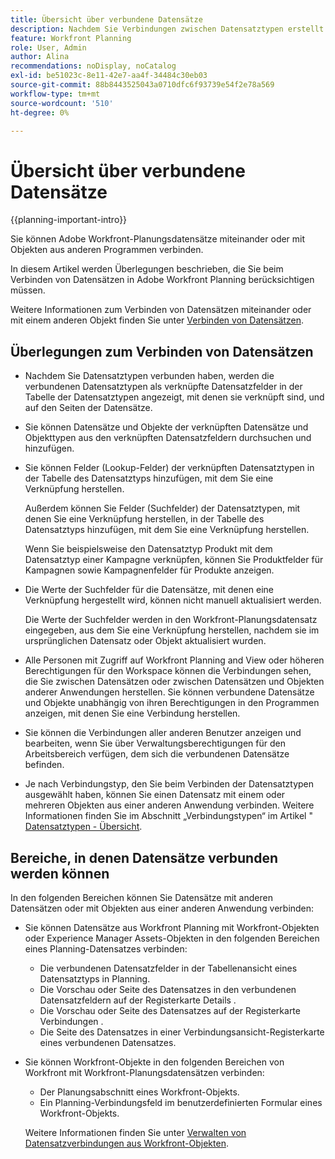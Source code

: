 ```yaml
---
title: Übersicht über verbundene Datensätze
description: Nachdem Sie Verbindungen zwischen Datensatztypen erstellt haben, können Sie einzelne Datensätze miteinander verbinden. In diesem Artikel werden Überlegungen beschrieben, die Sie beim Verbinden von Datensätzen in Adobe Workfront Planning berücksichtigen müssen.
feature: Workfront Planning
role: User, Admin
author: Alina
recommendations: noDisplay, noCatalog
exl-id: be51023c-8e11-42e7-aa4f-34484c30eb03
source-git-commit: 88b8443525043a0710dfc6f93739e54f2e78a569
workflow-type: tm+mt
source-wordcount: '510'
ht-degree: 0%

---
```


# Übersicht über verbundene Datensätze

<!--<span class="preview">The highlighted information on this page refers to functionality not yet generally available. It is available only in the Preview environment for all customers. After the monthly releases to Production, the same features are also available in the Production environment for customers who enabled fast releases. </span>   

<span class="preview">For information about fast releases, see [Enable or disable fast releases for your organization](/help/quicksilver/administration-and-setup/set-up-workfront/configure-system-defaults/enable-fast-release-process.md).</span> -->

{{planning-important-intro}}

Sie können Adobe Workfront-Planungsdatensätze miteinander oder mit Objekten aus anderen Programmen verbinden.

In diesem Artikel werden Überlegungen beschrieben, die Sie beim Verbinden von Datensätzen in Adobe Workfront Planning berücksichtigen müssen.

Weitere Informationen zum Verbinden von Datensätzen miteinander oder mit einem anderen Objekt finden Sie unter [Verbinden von Datensätzen](/help/quicksilver/planning/records/connect-records.md).


## Überlegungen zum Verbinden von Datensätzen

* Nachdem Sie Datensatztypen verbunden haben, werden die verbundenen Datensatztypen als verknüpfte Datensatzfelder in der Tabelle der Datensatztypen angezeigt, mit denen sie verknüpft sind, und auf den Seiten der Datensätze.
* Sie können Datensätze und Objekte der verknüpften Datensätze und Objekttypen aus den verknüpften Datensatzfeldern durchsuchen und hinzufügen.
* Sie können Felder (Lookup-Felder) der verknüpften Datensatztypen in der Tabelle des Datensatztyps hinzufügen, mit dem Sie eine Verknüpfung herstellen.

  Außerdem können Sie Felder (Suchfelder) der Datensatztypen, mit denen Sie eine Verknüpfung herstellen, in der Tabelle des Datensatztyps hinzufügen, mit dem Sie eine Verknüpfung herstellen.

  Wenn Sie beispielsweise den Datensatztyp Produkt mit dem Datensatztyp einer Kampagne verknüpfen, können Sie Produktfelder für Kampagnen sowie Kampagnenfelder für Produkte anzeigen.
* Die Werte der Suchfelder für die Datensätze, mit denen eine Verknüpfung hergestellt wird, können nicht manuell aktualisiert werden.

  Die Werte der Suchfelder werden in den Workfront-Planungsdatensatz eingegeben, aus dem Sie eine Verknüpfung herstellen, nachdem sie im ursprünglichen Datensatz oder Objekt aktualisiert wurden.

* Alle Personen mit Zugriff auf Workfront Planning and View oder höheren Berechtigungen für den Workspace <!--<span class="preview">and record type</span>--> können die Verbindungen sehen, die Sie zwischen Datensätzen oder zwischen Datensätzen und Objekten anderer Anwendungen herstellen. Sie können verbundene Datensätze und Objekte unabhängig von ihren Berechtigungen in den Programmen anzeigen, mit denen Sie eine Verbindung herstellen.
* Sie können die Verbindungen aller anderen Benutzer anzeigen und bearbeiten, wenn Sie über Verwaltungsberechtigungen für den Arbeitsbereich verfügen, <!--<span class="preview">and record type</span>--> dem sich die verbundenen Datensätze befinden.
* Je nach Verbindungstyp, den Sie beim Verbinden der Datensatztypen ausgewählt haben, können Sie einen Datensatz mit einem oder mehreren Objekten aus einer anderen Anwendung verbinden. Weitere Informationen finden Sie im Abschnitt „Verbindungstypen“ im Artikel &quot;[ Datensatztypen - Übersicht](/help/quicksilver/planning/architecture/connect-record-types-overview.md).

## Bereiche, in denen Datensätze verbunden werden können

In den folgenden Bereichen können Sie Datensätze mit anderen Datensätzen oder mit Objekten aus einer anderen Anwendung verbinden:

* Sie können Datensätze aus Workfront Planning mit Workfront-Objekten oder Experience Manager Assets-Objekten in den folgenden Bereichen eines Planning-Datensatzes verbinden:

   * Die verbundenen Datensatzfelder in der Tabellenansicht eines Datensatztyps in Planning.
   * Die Vorschau oder Seite des Datensatzes in den verbundenen Datensatzfeldern auf der Registerkarte Details .
   * Die Vorschau oder Seite des Datensatzes auf der Registerkarte Verbindungen .
   * Die Seite des Datensatzes in einer Verbindungsansicht-Registerkarte eines verbundenen Datensatzes.

* Sie können Workfront-Objekte in den folgenden Bereichen von Workfront mit Workfront-Planungsdatensätzen verbinden:

   * Der Planungsabschnitt eines Workfront-Objekts.
   * Ein Planning-Verbindungsfeld im benutzerdefinierten Formular eines Workfront-Objekts.

  Weitere Informationen finden Sie unter [Verwalten von Datensatzverbindungen aus Workfront-Objekten](/help/quicksilver/planning/records/manage-records-in-planning-section.md).
